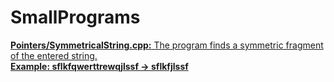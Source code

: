 # SmallPrograms
<b><a href="https://github.com/Bylaew/SmallPrograms/blob/master/Pointers/SymmetricalString.cpp">Pointers/SymmetricalString.cpp:</b> The program finds a symmetric fragment of the entered string.<br />
<b>Example: sflkfqwerttrewqjlssf -> sflkfjlssf </b>
<br />
